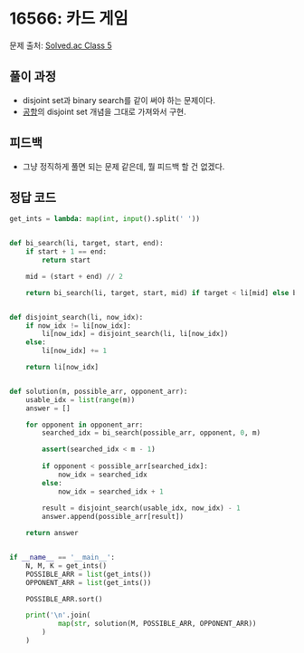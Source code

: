 # 16566: 카드 게임
문제 출처: [Solved.ac Class 5](https://www.acmicpc.net/problem/16566)

## 풀이 과정
* disjoint set과 binary search를 같이 써야 하는 문제이다.
* [공항](https://github.com/Uniaut/Coding-Test-TIL/blob/main/BOJ/10775.md)의 disjoint set 개념을 그대로 가져와서 구현.

## 피드백
* 그냥 정직하게 풀면 되는 문제 같은데, 뭘 피드백 할 건 없겠다.

## 정답 코드
```python
get_ints = lambda: map(int, input().split(' '))


def bi_search(li, target, start, end):
    if start + 1 == end:
        return start

    mid = (start + end) // 2

    return bi_search(li, target, start, mid) if target < li[mid] else bi_search(li, target, mid, end)


def disjoint_search(li, now_idx):
    if now_idx != li[now_idx]:
        li[now_idx] = disjoint_search(li, li[now_idx])
    else:
        li[now_idx] += 1

    return li[now_idx]


def solution(m, possible_arr, opponent_arr):
    usable_idx = list(range(m))
    answer = []

    for opponent in opponent_arr:
        searched_idx = bi_search(possible_arr, opponent, 0, m)

        assert(searched_idx < m - 1)
        
        if opponent < possible_arr[searched_idx]:
            now_idx = searched_idx
        else:
            now_idx = searched_idx + 1
        
        result = disjoint_search(usable_idx, now_idx) - 1
        answer.append(possible_arr[result])

    return answer


if __name__ == '__main__':
    N, M, K = get_ints()
    POSSIBLE_ARR = list(get_ints())
    OPPONENT_ARR = list(get_ints())

    POSSIBLE_ARR.sort()

    print('\n'.join(
            map(str, solution(M, POSSIBLE_ARR, OPPONENT_ARR))
        )
    )
```

